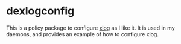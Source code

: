 # dexlogconfig

This is a policy package to configure [xlog](https://github.com/hlandau/xlog)
as I like it. It is used in my daemons, and provides an example of how to
configure xlog.

